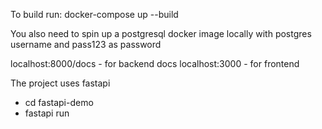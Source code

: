 To build run:
docker-compose up --build 

You also need to spin up a postgresql docker image locally with postgres username and pass123 as password

localhost:8000/docs - for backend docs
localhost:3000 - for frontend

The project uses fastapi 
- cd fastapi-demo
- fastapi run 
